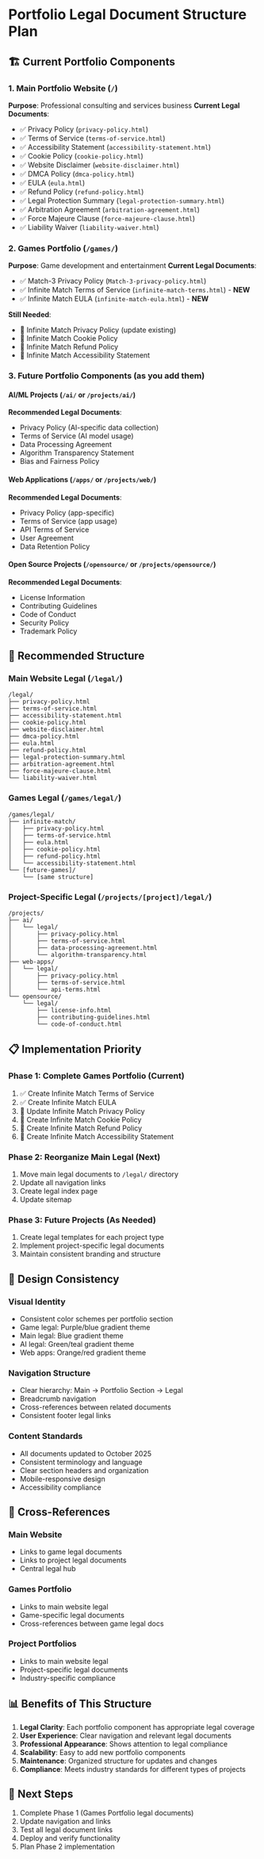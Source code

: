 # Portfolio Legal Document Structure Plan

## 🏗️ **Current Portfolio Components**

### **1. Main Portfolio Website** (`/`)
**Purpose**: Professional consulting and services business
**Current Legal Documents**:
- ✅ Privacy Policy (`privacy-policy.html`)
- ✅ Terms of Service (`terms-of-service.html`)
- ✅ Accessibility Statement (`accessibility-statement.html`)
- ✅ Cookie Policy (`cookie-policy.html`)
- ✅ Website Disclaimer (`website-disclaimer.html`)
- ✅ DMCA Policy (`dmca-policy.html`)
- ✅ EULA (`eula.html`)
- ✅ Refund Policy (`refund-policy.html`)
- ✅ Legal Protection Summary (`legal-protection-summary.html`)
- ✅ Arbitration Agreement (`arbitration-agreement.html`)
- ✅ Force Majeure Clause (`force-majeure-clause.html`)
- ✅ Liability Waiver (`liability-waiver.html`)

### **2. Games Portfolio** (`/games/`)
**Purpose**: Game development and entertainment
**Current Legal Documents**:
- ✅ Match-3 Privacy Policy (`Match-3-privacy-policy.html`)
- ✅ Infinite Match Terms of Service (`infinite-match-terms.html`) - **NEW**
- ✅ Infinite Match EULA (`infinite-match-eula.html`) - **NEW**

**Still Needed**:
- 🔄 Infinite Match Privacy Policy (update existing)
- 🔄 Infinite Match Cookie Policy
- 🔄 Infinite Match Refund Policy
- 🔄 Infinite Match Accessibility Statement

### **3. Future Portfolio Components** (as you add them)

#### **AI/ML Projects** (`/ai/` or `/projects/ai/`)
**Recommended Legal Documents**:
- Privacy Policy (AI-specific data collection)
- Terms of Service (AI model usage)
- Data Processing Agreement
- Algorithm Transparency Statement
- Bias and Fairness Policy

#### **Web Applications** (`/apps/` or `/projects/web/`)
**Recommended Legal Documents**:
- Privacy Policy (app-specific)
- Terms of Service (app usage)
- API Terms of Service
- User Agreement
- Data Retention Policy

#### **Open Source Projects** (`/opensource/` or `/projects/opensource/`)
**Recommended Legal Documents**:
- License Information
- Contributing Guidelines
- Code of Conduct
- Security Policy
- Trademark Policy

## 🎯 **Recommended Structure**

### **Main Website Legal** (`/legal/`)
```
/legal/
├── privacy-policy.html
├── terms-of-service.html
├── accessibility-statement.html
├── cookie-policy.html
├── website-disclaimer.html
├── dmca-policy.html
├── eula.html
├── refund-policy.html
├── legal-protection-summary.html
├── arbitration-agreement.html
├── force-majeure-clause.html
└── liability-waiver.html
```

### **Games Legal** (`/games/legal/`)
```
/games/legal/
├── infinite-match/
│   ├── privacy-policy.html
│   ├── terms-of-service.html
│   ├── eula.html
│   ├── cookie-policy.html
│   ├── refund-policy.html
│   └── accessibility-statement.html
└── [future-games]/
    └── [same structure]
```

### **Project-Specific Legal** (`/projects/[project]/legal/`)
```
/projects/
├── ai/
│   └── legal/
│       ├── privacy-policy.html
│       ├── terms-of-service.html
│       ├── data-processing-agreement.html
│       └── algorithm-transparency.html
├── web-apps/
│   └── legal/
│       ├── privacy-policy.html
│       ├── terms-of-service.html
│       └── api-terms.html
└── opensource/
    └── legal/
        ├── license-info.html
        ├── contributing-guidelines.html
        └── code-of-conduct.html
```

## 📋 **Implementation Priority**

### **Phase 1: Complete Games Portfolio** (Current)
1. ✅ Create Infinite Match Terms of Service
2. ✅ Create Infinite Match EULA
3. 🔄 Update Infinite Match Privacy Policy
4. 🔄 Create Infinite Match Cookie Policy
5. 🔄 Create Infinite Match Refund Policy
6. 🔄 Create Infinite Match Accessibility Statement

### **Phase 2: Reorganize Main Legal** (Next)
1. Move main legal documents to `/legal/` directory
2. Update all navigation links
3. Create legal index page
4. Update sitemap

### **Phase 3: Future Projects** (As Needed)
1. Create legal templates for each project type
2. Implement project-specific legal documents
3. Maintain consistent branding and structure

## 🎨 **Design Consistency**

### **Visual Identity**
- Consistent color schemes per portfolio section
- Game legal: Purple/blue gradient theme
- Main legal: Blue gradient theme
- AI legal: Green/teal gradient theme
- Web apps: Orange/red gradient theme

### **Navigation Structure**
- Clear hierarchy: Main → Portfolio Section → Legal
- Breadcrumb navigation
- Cross-references between related documents
- Consistent footer legal links

### **Content Standards**
- All documents updated to October 2025
- Consistent terminology and language
- Clear section headers and organization
- Mobile-responsive design
- Accessibility compliance

## 🔗 **Cross-References**

### **Main Website**
- Links to game legal documents
- Links to project legal documents
- Central legal hub

### **Games Portfolio**
- Links to main website legal
- Game-specific legal documents
- Cross-references between game legal docs

### **Project Portfolios**
- Links to main website legal
- Project-specific legal documents
- Industry-specific compliance

## 📊 **Benefits of This Structure**

1. **Legal Clarity**: Each portfolio component has appropriate legal coverage
2. **User Experience**: Clear navigation and relevant legal documents
3. **Professional Appearance**: Shows attention to legal compliance
4. **Scalability**: Easy to add new portfolio components
5. **Maintenance**: Organized structure for updates and changes
6. **Compliance**: Meets industry standards for different types of projects

## 🚀 **Next Steps**

1. Complete Phase 1 (Games Portfolio legal documents)
2. Update navigation and links
3. Test all legal document links
4. Deploy and verify functionality
5. Plan Phase 2 implementation
